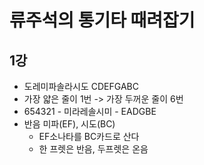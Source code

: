 # 류주석의 통기타 때려잡기

## 1강
* 도레미파솔라시도 CDEFGABC
* 가장 얇은 줄이 1번 -> 가장 두꺼운 줄이 6번
* 654321 - 미라레솔시미 - EADGBE
* 반음 미파(EF), 시도(BC)
  * EF소나타를 BC카드로 산다
  * 한 프렛은 반음, 두프렛은 온음

